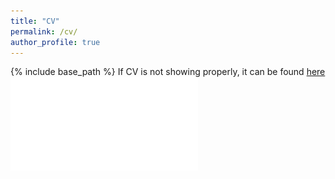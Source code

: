 ```yaml
---
title: "CV"
permalink: /cv/
author_profile: true
---
```


{% include base_path %}
If CV is not showing properly, it can be found [here](https://github.com/borangao/borangao.github.io/blob/master/Boran_Gao_Resume.pdf)
![](/Boran_Gao_Resume.pdf)
